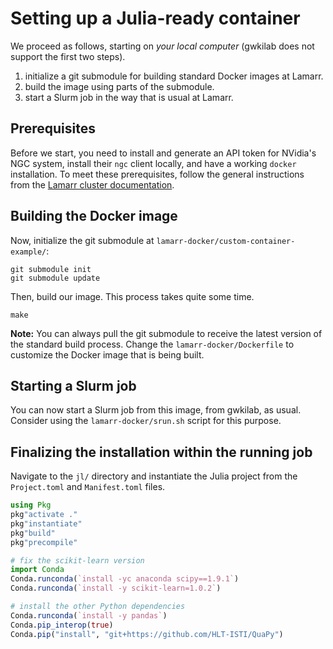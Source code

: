 # Setting up a Julia-ready container

We proceed as follows, starting on *your local computer* (gwkilab does not support the first two steps).

1. initialize a git submodule for building standard Docker images at Lamarr.
2. build the image using parts of the submodule.
3. start a Slurm job in the way that is usual at Lamarr.

## Prerequisites

Before we start, you need to install and generate an API token for NVidia's NGC system, install their `ngc` client locally, and have a working `docker` installation. To meet these prerequisites, follow the general instructions from the [Lamarr cluster documentation](https://gitlab.tu-dortmund.de/lamarr/lamarr-public/cluster#custom-docker-images).

## Building the Docker image

Now, initialize the git submodule at `lamarr-docker/custom-container-example/`:

```
git submodule init
git submodule update
```

Then, build our image. This process takes quite some time.

```
make
```

**Note:** You can always pull the git submodule to receive the latest version of the standard build process. Change the `lamarr-docker/Dockerfile` to customize the Docker image that is being built.

## Starting a Slurm job

You can now start a Slurm job from this image, from gwkilab, as usual. Consider using the `lamarr-docker/srun.sh` script for this purpose.

## Finalizing the installation within the running job

Navigate to the `jl/` directory and instantiate the Julia project from the `Project.toml` and `Manifest.toml` files.

```julia
using Pkg
pkg"activate ."
pkg"instantiate"
pkg"build"
pkg"precompile"

# fix the scikit-learn version
import Conda
Conda.runconda(`install -yc anaconda scipy==1.9.1`)
Conda.runconda(`install -y scikit-learn=1.0.2`)

# install the other Python dependencies
Conda.runconda(`install -y pandas`)
Conda.pip_interop(true)
Conda.pip("install", "git+https://github.com/HLT-ISTI/QuaPy")
```
